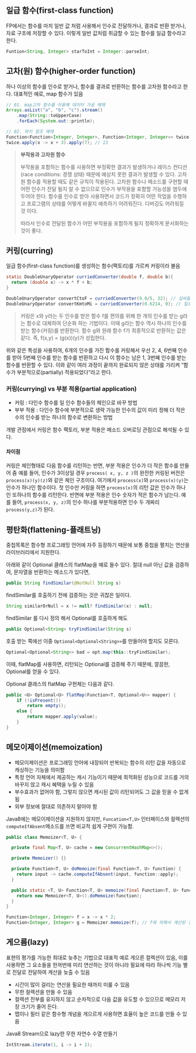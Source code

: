 ## 일급 함수(first-class function)
FP에서는 함수를 마치 일반 값 처럼 사용해서 인수로 전달하거나, 
결과로 반환 받거나, 자료 구조에 저장할 수 있다. 
이렇게 일반 값처럼 취급할 수 있는 함수를 일급 함수라고 한다.

```java
Funtion<String, Integer> starToInt = Integer::parseInt;
```

## 고차(원) 함수(higher-order function)
하나 이상의 함수를 인수로 받거나, 
함수를 결과로 반환하는 함수를 고차원 함수라고 한다. 
대표적인 예로, map 함수가 있음

```java
// 01. map고차 함수를 이용해 데이터 가공 예제
Arrays.asList("a", "b", "c").stream()
    .map(String::toUpperCase)
    .forEach(System.out::println);

// 02. 위키 참조 예제
Function<Function<Integer, Integer>, Function<Integer, Integer>> twice = f -> f.andThen(f);
twice.apply(x -> x + 3).apply(7); // 13
```

> __부작용과 고차원 함수__
> 
> 부작용을 포함하는 함수를 사용하면 부정확한 결과가 발생하거나 
> 레이스 컨디션(race conditions: 경쟁 상태) 때문에 예상치 못한 결과가 발생할 수 있다. 
> 고차원 함수를 적용할 때도 같은 규칙이 적용된다. 
> 고차원 함수나 메소드를 구현할 때 어떤 인수가 전달 될지 알 수 없으므로 인수가 부작용을 포함할 가능성을 염두에 두어야 한다. 
> 함수를 인수로 받아 사용하면서 코드가 정확히 어떤 작업을 수행하고 프로그램의 상태를 어떻게 바꿀지 예측하기 어려워진다. 디버깅도 어려워질 것 이다. 
>
> 따라서 인수로 전달된 함수가 어떤 부작용을 포함하게 될지 정확하게 문서화하는 것이 좋다.


## 커링(curring)
일급 함수(first-class function)를 생성하는 함수(팩토리)를 가르켜 커링이라 불음
```java
static DoubleUnaryOperator curriedConverter(double f, double b){
  return (double x) -> x * f + b;
}

DoubleUnaryOperator convertCtoF = curriedConverter(9.0/5, 32); // 섭씨를 화씨로 변환
DoubleUnaryOperator convertKmtoMi = curriedConverter(0.6214, 0); // 킬로미터를 미터로 변환
```

> 커링은 x와 y라는 두 인수를 받은 함수 f를 편의를 위해 한 개의 인수를 받는 g라는 함수로 대체하여 단순화 하는  기법이다.
> 이때 g라는 함수 역시 하나의 인수를 받는 함수(커링)를 반환한다. 함수 g와 원래 함수 f가 최종적으로 반환하는 값은 같다.
> 즉, f(x,y) = (g(x))(y)가 성립한다.

위와 같은 특성을 사용하여, 
6개의 인수를 가진 함수를 커링해서 우선 2, 4, 6번째 인수를 받아 
5번째 인수를 받는 함수를 반환하고 다시 이 함수는 남은 1, 3번째 인수를 받는 함수를 반환할 수 있다. 
이와 같이 여러 과정이 끝까지 완료되지 않은 상태를 가리켜 “함수가 부분적으로(partially) 적용되었다”라고 한다.

### 커링(currying) vs 부분 적용(partial application)
- 커링 :  다인수 함수를 일 인수 함수들의 체인으로 바꾸 방법
- 부부 적용 : 다인수 함수에 부분적으로 생략 가능한 인수의 값이 미리 정해 더 작은 수의 인수를 받는 하나의 함수로 변환하는 방법

개발 관점에서 커링은 함수 팩토리, 부분 적용은 메소드 오버로딩 관점으로 해석될 수 있다.

#### 차이점
커링은 체인형태로 다음 함수를 리턴하는 반면, 부분 적용은 인수가 더 작은 함수를 만들어 줌
예를 들어, 인수가 3이상일 경우 ```process( x, y, z )```의 완전한 커링된 버전은 ```process(x)(y)(z)```와 같은 체인 구조이다. 
여기에서 ```process(x)```와 ```process(x)(y)```는 인수가 하나인 함수이다. 
첫 인수만 커링을 하면 ```process(x)```의 리턴 값은 인수가 하나인 또하나의 함수를 리턴한다. 
반면에 부분 적용은 인수 숫자가 적은 함수가 남는다. 예를 들어, ```process(x, y, z)```의 인수 하나를 
부분적용하면 인수 두 개짜리 ```process(y,z)```가 된다.



## 평탄화(flattening-플래트닝)
중첩목록은 함수형 프로그래밍 언어에 자주 등장하기 때문에 보통 중첩을 펼치는 연산을 라이브러리에서 지원한다.

아래와 같이 Optional 클래스의 flatMap을 예로 들수 있다.
절대 null 아닌 값을 검증하여, 문자열을 반환하는 메소드가 있다면,
```java
public String findSimilar(@NotNull String s)
```

findSimilar를 호출하기 전에 검증하는 것은 귀찮은 일이다.

```java
String similarOrNull = x != null? findSimilar(x) : null;
```
findSimilar 를 다시 정의 해서 Optional를 호출하게 해도

```java
public Optional<String> tryFindSimilar(String s)
```

호출 받는 쪽에선 이중 ```Optional<Optional<String>>```를 만들어야 할지도 모른다.

```java
Optional<Optional<String>> bad = opt.map(this::tryFindSimilar);
```

이때, flatMap를 사용하면, 리턴되는 Optional를 검증해 주기 때문에, 깔끔한, Optional를 얻을 수 있다.

Optional 클래스의 flatMap 구현체는 다음과 같다.
```java
public <U> Optional<U> flatMap(Function<T, Optional<U>> mapper) {
    if (!isPresent())
        return empty();
    else {
        return mapper.apply(value);
    }
}
```

## 메모이제이션(memoization)
- 메모이제이션은 프로그래밍 언어에 내장되어 반복되는 함수의 리턴 값을 자동으로 캐싱하는 기능을 의미함
- 특정 언어 자체에서 제공하는 캐시 기능이기 때문에 최적화된 성능으로 코드를 거의 바꾸지 않고 캐시 혜택을 누릴 수 있음
- 부수효과가 없어야 함, 그렇지 않으면 캐시된 값이 리턴되어도 그 값을 믿을 수 없게 됨
- 외부 정보에 절대로 의존하지 말아야 함

Java8에는 메모이제이션을 지원하지 않지만, ```Funcation<T,U>``` 인터페이스와 컬렉션의 ```computeIfAbsent```메소드를 쓰면 비교적 쉽게 구현이 가능함.
```java
public class Memoizer<T, U> {

  private final Map<T, U> cache = new ConcurrentHashMap<>();

  private Memoizer() {}

  private Function<T, U> doMemoize(final Function<T, U> function) {
    return input -> cache.computeIfAbsent(input, function::apply);
  }

  public static <T, U> Function<T, U> memoize(final Function<T, U> function) {
    return new Memoizer<T, U>().doMemoize(function);
  }
}

Function<Integer, Integer> f = x -> x * 2;
Function<Integer, Integer> g = Memoizer.memoize(f); // f에 의해서 계산된 결과를 cache에 저장하고 g 함수를 호출할때 cache에서 꺼내옴
```

## 게으름(lazy)
표현의 평가를 가능한 최대로 늦추는 기법으로 대표적 예로 게으른 컬렉션이 있음, 
이를 사용하면 그 요소들을 한꺼번에 미리 연산하는 것이 아니라 필요에 따라 하나씩 기능 별로 전달로 전달하여 계산을 늦출 수 있음

- 시간이 많이 걸리는 연산을 필요한 때까지 미룰 수 있음
- 무한 컬렉션을 만들 수 있음
- 컬렉션 전부를 유지하지 않고 순차적으로 다음 값을 유도할 수 있으므로 메모리 저장 크기가 줄어 든다.
- 맵이나 필터 같은 함수형 개념을 게으르게 사용하면 효율이 높은 코드를 만들 수 있음

Java8 Stream으로 lazy한 무한 자연수 수열 만들기
```java
IntStream.iterate(1, i -> i + 1);
```